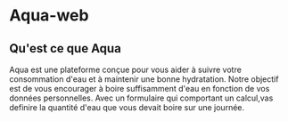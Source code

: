 # Aqua-web
## Qu'est ce que Aqua 
Aqua est une plateforme conçue pour vous aider à suivre votre consommation d'eau et à maintenir une bonne hydratation. Notre objectif est de vous encourager à boire suffisamment d'eau en fonction de vos données personnelles. Avec un formulaire qui comportant un calcul,vas definire la quantité d'eau que vous devait boire sur une journée.
